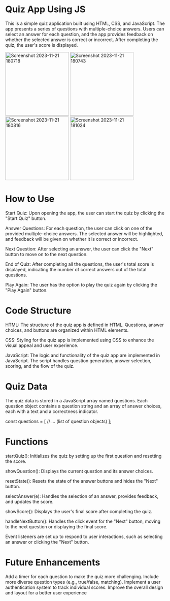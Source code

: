 # Quiz App Using JS
This is a simple quiz application built using HTML, CSS, and JavaScript. The app presents a series of questions with multiple-choice answers. Users can select an answer for each question, and the app provides feedback on whether the selected answer is correct or incorrect. After completing the quiz, the user's score is displayed.

<img width="200" alt="Screenshot 2023-11-21 180718" src="https://github.com/ViNu-23/Quiz-app-using-JS/assets/59360964/ba17521b-119c-4628-9d7d-ee033bbd4ff2">
<img width="200" alt="Screenshot 2023-11-21 180743" src="https://github.com/ViNu-23/Quiz-app-using-JS/assets/59360964/9593aea3-9888-45a1-9a8d-2a7f026a81cb">
<img width="200" alt="Screenshot 2023-11-21 180816" src="https://github.com/ViNu-23/Quiz-app-using-JS/assets/59360964/6942f848-67b3-400c-8706-eda48410633e">
<img width="200" alt="Screenshot 2023-11-21 181024" src="https://github.com/ViNu-23/Quiz-app-using-JS/assets/59360964/3dee7176-7454-400c-ab56-d5e52ba90bda">

# How to Use
Start Quiz: Upon opening the app, the user can start the quiz by clicking the "Start Quiz" button.

Answer Questions: For each question, the user can click on one of the provided multiple-choice answers. The selected answer will be highlighted, and feedback will be given on whether it is correct or incorrect.

Next Question: After selecting an answer, the user can click the "Next" button to move on to the next question.

End of Quiz: After completing all the questions, the user's total score is displayed, indicating the number of correct answers out of the total questions.

Play Again: The user has the option to play the quiz again by clicking the "Play Again" button.

# Code Structure
HTML: The structure of the quiz app is defined in HTML. Questions, answer choices, and buttons are organized within HTML elements.

CSS: Styling for the quiz app is implemented using CSS to enhance the visual appeal and user experience.

JavaScript: The logic and functionality of the quiz app are implemented in JavaScript. The script handles question generation, answer selection, scoring, and the flow of the quiz.

# Quiz Data
The quiz data is stored in a JavaScript array named questions. Each question object contains a question string and an array of answer choices, each with a text and a correctness indicator.

const questions = [
    // ... (list of question objects)
];

# Functions
startQuiz(): Initializes the quiz by setting up the first question and resetting the score.

showQuestion(): Displays the current question and its answer choices.

resetState(): Resets the state of the answer buttons and hides the "Next" button.

selectAnswer(e): Handles the selection of an answer, provides feedback, and updates the score.

showScore(): Displays the user's final score after completing the quiz.

handleNextButton(): Handles the click event for the "Next" button, moving to the next question or displaying the final score.

Event listeners are set up to respond to user interactions, such as selecting an answer or clicking the "Next" button.

# Future Enhancements
Add a timer for each question to make the quiz more challenging.
Include more diverse question types (e.g., true/false, matching).
Implement a user authentication system to track individual scores.
Improve the overall design and layout for a better user experience

